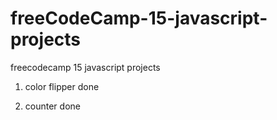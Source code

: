 # freeCodeCamp-15-javascript-projects
freecodecamp 15 javascript projects

1. color flipper done

2. counter done
